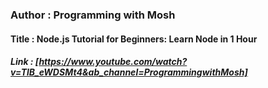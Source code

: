### Author : Programming with Mosh

#### Title : Node.js Tutorial for Beginners: Learn Node in 1 Hour

##### Link : [https://www.youtube.com/watch?v=TlB_eWDSMt4&ab_channel=ProgrammingwithMosh]
